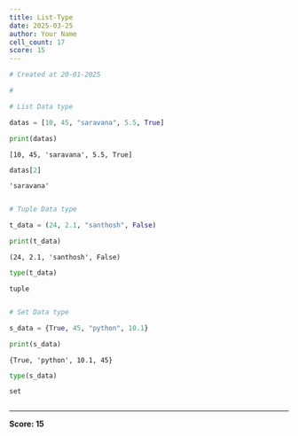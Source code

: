 ```yaml
---
title: List-Type
date: 2025-03-25
author: Your Name
cell_count: 17
score: 15
---
```


```python
# Created at 20-01-2025
```


```python
# 
```


```python
# List Data type
```


```python
datas = [10, 45, "saravana", 5.5, True]
```


```python
print(datas)
```

    [10, 45, 'saravana', 5.5, True]



```python
datas[2]
```




    'saravana'




```python

```


```python
# Tuple Data type
```


```python
t_data = (24, 2.1, "santhosh", False)
```


```python
print(t_data)
```

    (24, 2.1, 'santhosh', False)



```python
type(t_data)
```




    tuple




```python

```


```python
# Set Data type
```


```python
s_data = {True, 45, "python", 10.1}
```


```python
print(s_data)
```

    {True, 'python', 10.1, 45}



```python
type(s_data)
```




    set




```python

```


---
**Score: 15**
